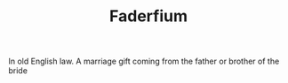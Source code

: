 ---
title: Faderfium
letter: F
permalink: "/definitions/bld-faderfium.html"
body: In old English law. A marriage gift coming from the father or brother of the
  bride
published_at: '2018-07-07'
source: Black's Law Dictionary 2nd Ed (1910)
layout: post
---